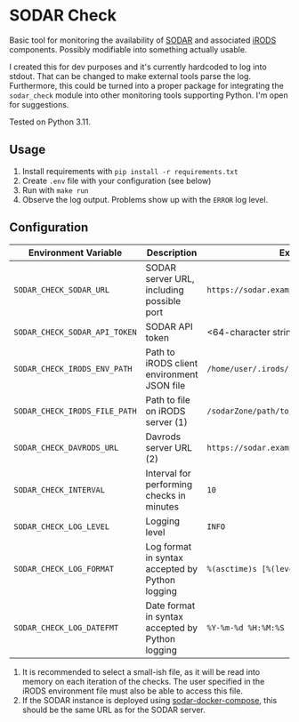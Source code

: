 # SODAR Check

Basic tool for monitoring the availability of
[SODAR](https://github.com/bihealth/sodar-server) and associated
[iRODS](https://irods.org) components. Possibly modifiable into something
actually usable.

I created this for dev purposes and it's currently hardcoded to log into stdout.
That can be changed to make external tools parse the log. Furthermore, this
could be turned into a proper package for integrating the `sodar_check` module
into other monitoring tools supporting Python. I'm open for suggestions.

Tested on Python 3.11.

## Usage

1. Install requirements with `pip install -r requirements.txt`
2. Create `.env` file with your configuration (see below)
3. Run with `make run`
4. Observe the log output. Problems show up with the `ERROR` log level.

## Configuration

| Environment Variable          | Description                                      | Example                                    |
|-------------------------------|--------------------------------------------------|--------------------------------------------|
| `SODAR_CHECK_SODAR_URL`       | SODAR server URL, including possible port        | `https://sodar.example.com`                |
| `SODAR_CHECK_SODAR_API_TOKEN` | SODAR API token                                  | <64-character string>                      |
| `SODAR_CHECK_IRODS_ENV_PATH`  | Path to iRODS client environment JSON file       | `/home/user/.irods/irods_environment.json` |
| `SODAR_CHECK_IRODS_FILE_PATH` | Path to file on iRODS server (1)                 | `/sodarZone/path/to/your/file.txt`         |
| `SODAR_CHECK_DAVRODS_URL`     | Davrods server URL (2)                           | `https://sodar.example.com`                |
| `SODAR_CHECK_INTERVAL`        | Interval for performing checks in minutes        | `10`                                       |
| `SODAR_CHECK_LOG_LEVEL`       | Logging level                                    | `INFO`                                     |
| `SODAR_CHECK_LOG_FORMAT`      | Log format in syntax accepted by Python logging  | `%(asctime)s [%(levelname)s] %(message)s`  |
| `SODAR_CHECK_LOG_DATEFMT`     | Date format in syntax accepted by Python logging | `%Y-%m-%d %H:%M:%S`                        |

1. It is recommended to select a small-ish file, as it will be read into memory
   on each iteration of the checks. The user specified in the iRODS environment
   file must also be able to access this file.
2. If the SODAR instance is deployed using
   [sodar-docker-compose](https://github.com/bihealth/sodar-docker-compose),
   this should be the same URL as for the SODAR server.
